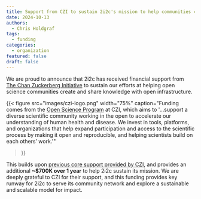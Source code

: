 ```yaml
---
title: Support from CZI to sustain 2i2c's mission to help communities create and share knowledge with open infrastructure
date: 2024-10-13
authors:
  - Chris Holdgraf
tags:
  - funding
categories:
  - organization
featured: false
draft: false
---
```


We are proud to announce that 2i2c has received financial support from [The Chan Zuckerberg Initiative](../../../collaborators/czi/) to sustain our efforts at helping open science communities create and share knowledge with open infrastructure.

{{< figure
  src="images/czi-logo.png"
  width="75%"
  caption="Funding comes from the [Open Science Program](https://chanzuckerberg.com/science/programs-resources/open-science/) at CZI, which aims to '...support a diverse scientific community working in the open to accelerate our understanding of human health and disease. We invest in tools, platforms, and organizations that help expand participation and access to the scientific process by making it open and reproducible, and helping scientists build on each others’ work.'"
>}}

This builds upon [previous core support provided by CZI](../../2021/czi-core-support/), and provides an additional **~$700K over 1 year** to help 2i2c sustain its mission. We are deeply grateful to CZI for their support, and this funding provides key runway for 2i2c to serve its community network and explore a sustainable and scalable model for impact.
